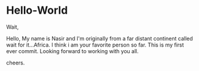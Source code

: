 # Hello-World

Wait,

Hello, My name is Nasir and I'm originally from a far distant continent called wait for it...Africa.
I think i am your favorite person so far. This is my first ever commit. Looking forward to working with you all.


cheers.
